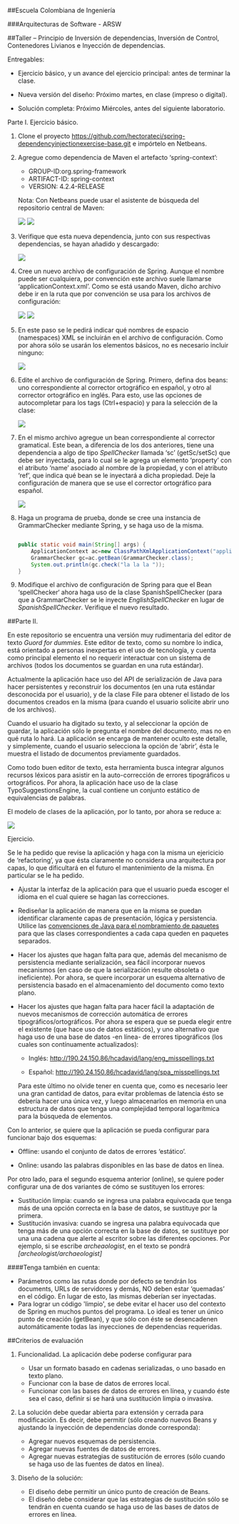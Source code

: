 ##Escuela Colombiana de Ingeniería

###Arquitecturas de Software - ARSW

##Taller – Principio de Inversión de dependencias, Inversión de Control, Contenedores Livianos e Inyección de dependencias.



Entregables:

-   Ejercicio básico, y un avance del ejercicio principal: antes de
    terminar la clase.

-   Nueva versión del diseño: Próximo martes, en clase (impreso o digital).

-   Solución completa: Próximo Miércoles, antes del siguiente laboratorio.

Parte I. Ejercicio básico.

1.  Clone el proyecto
    <https://github.com/hectorateci/spring-dependencyinjectionexercise-base.git>
    e impórtelo en Netbeans.

2.  Agregue como dependencia de Maven el artefacto ‘spring-context’:

	-   GROUP-ID:org.spring-framework
	-   ARTIFACT-ID: spring-context
	-   VERSION: 4.2.4-RELEASE

	Nota: Con Netbeans puede usar el asistente de búsqueda del repositorio central de Maven:

	![](./img/media/image1.png)
	![](./img/media/image2.png)
  
3.  Verifique que esta nueva dependencia, junto con sus respectivas
    dependencias, se hayan añadido y descargado:

    ![](./img/media/image3.png)

4.  Cree un nuevo archivo de configuración de Spring. Aunque el nombre
    puede ser cualquiera, por convención este archivo suele
    llamarse ‘applicationContext.xml’. Como se está usando Maven, dicho
    archivo debe ir en la ruta que por convención se usa para los
    archivos de configuración:

    ![](./img/media/image4.png)
    ![](./img/media/image5.png)
    
5.  En este paso se le pedirá indicar qué nombres de
    espacio (namespaces) XML se incluirán en el archivo
    de configuración. Como por ahora sólo se usarán los elementos
    básicos, no es necesario incluir ninguno:

    ![](./img/media/image6.png)

6.  Edite el archivo de configuración de Spring. Primero, defina dos
    beans: uno correspondiente al corrector ortográfico en español, y
    otro al corrector ortográfico en inglés. Para esto, use las opciones
    de autocompletar para los tags (Ctrl+espacio) y para la selección de la clase:

    ![](./img/media/image7.png)

7.  En el mismo archivo agregue un bean correspondiente al
    corrector gramatical. Este bean, a diferencia de los dos anteriores,
    tiene una dependencia a algo de tipo *SpellChecker* llamada
    ‘sc’ (getSc/setSc) que debe ser inyectada, para lo cual se le agrega
    un elemento ‘property’ con el atributo ‘name’ asociado al nombre de
    la propiedad, y con el atributo ‘ref’, que indica qué bean se le
    inyectará a dicha propiedad. Deje la configuración de manera que se
    use el corrector ortográfico para español.

    ![](./img/media/image8.png)

8.  Haga un programa de prueba, donde se cree una instancia de
    GrammarChecker mediante Spring, y se haga uso de la misma.

	```java
	
	public static void main(String[] args) {
		ApplicationContext ac=new ClassPathXmlApplicationContext("applicationContext.xml");
		GrammarChecker gc=ac.getBean(GrammarChecker.class);
		System.out.println(gc.check("la la la "));
	}
	```

9.  Modifique el archivo de configuración de Spring para que el Bean
    ‘spellChecker‘ ahora haga uso de la clase SpanishSpellChecker (para
    que a GrammarChecker se le inyecte *EnglishSpellChecker* en lugar de
    *SpanishSpellChecker*. Verifique el nuevo resultado.

##Parte II.

En este repositorio se encuentra una versión muy rudimentaria del editor de texto *Guord for dummies*. Este editor de texto, como su nombre lo indica, está orientado a personas inexpertas en el uso de tecnología, y cuenta como principal elemento el no requerir interactuar con un sistema de archivos (todos los documentos se guardan en una ruta estándar).

Actualmente la aplicación hace uso del API de serialización de Java para hacer persistentes y reconstruir los documentos (en una ruta estándar desconocida por el usuario), y de la clase File para obtener el listado de los documentos creados en la misma (para cuando el usuario solicite abrir uno de los archivos).

Cuando el usuario ha digitado su texto, y al seleccionar la opción de guardar, la aplicación sólo le pregunta el nombre del documento, mas no en qué ruta lo hará. La aplicación se encarga de mantener oculto este detalle, y simplemente, cuando el usuario selecciona la opción de ‘abrir’, ésta le muestra el listado de documentos previamente guardados.

Como todo buen editor de texto, esta herramienta busca integrar algunos recursos léxicos para asistir en la auto-corrección de errores tipográficos u ortográficos. Por ahora, la aplicación hace uso de la clase TypoSuggestionsEngine, la cual contiene un conjunto estático de equivalencias de palabras.

El modelo de clases de la aplicación, por lo tanto, por ahora se reduce a:

![](./img/media/image9.png)

Ejercicio.

Se le ha pedido que revise la aplicación y haga con la misma un ejericicio de ‘refactoring’, ya que ésta claramente no considera una arquitectura por capas, lo que dificultará en el futuro el mantenimiento de la misma. En particular se le ha pedido. 

* Ajustar la interfaz de la aplicación para que el usuario pueda escoger el idioma en el cual quiere se hagan las correcciones.

* Rediseñar la aplicación de manera que en la misma se puedan identificar claramente capas de presentación, lógica y persistencia. Utilice las [convenciones de Java para el nombramiento de paquetes](http://www.oracle.com/technetwork/java/codeconventions-135099.html) para que las clases correspondientes a cada capa queden en paquetes separados.

* Hacer los ajustes que hagan falta para que, además del mecanismo de persistencia mediante serialización, sea fácil incorporar nuevos mecanismos (en caso de que la serialización resulte obsoleta o ineficiente). Por ahora, se quere incorporar un esquema alternativo de persistencia basado en el almacenamiento del documento como texto plano.

* Hacer los ajustes que hagan falta para hacer fácil la adaptación de nuevos mecanismos de corrección automática de errores tipográficos/ortográficos. Por ahora se espera que se pueda elegir entre el existente (que hace uso de datos estáticos), y uno alternativo que haga uso de una base de datos -en línea- de errores tipográficos (los cuales son contínuamente actualizados):

	* Inglés:
	http://190.24.150.86/hcadavid/lang/eng_misspellings.txt
	
	* Español:
	http://190.24.150.86/hcadavid/lang/spa_misspellings.txt

	Para este último no olvide tener en cuenta que, como es necesario leer una gran cantidad de datos, para evitar problemas de latencia ésto se debería hacer una única vez, y luego almacenarlos en memoria en una estructura de datos que tenga una complejidad temporal logarítmica para la búsqueda de elementos.


Con lo anterior, se quiere que la aplicación se pueda configurar para funcionar bajo dos esquemas:

-   Offline: usando el conjunto de datos de errores ‘estático’.

-   Online: usando las palabras disponibles en las base de datos en línea.

Por otro lado, para el segundo esquema anterior (online), se quiere poder configurar una de dos variantes de cómo se sustituyen los errores:

-   Sustitución limpia: cuando se ingresa una palabra equivocada que tenga más de una opción correcta en la base de datos, se sustituye por la primera.
-   Sustitución invasiva: cuando se ingresa una palabra equivocada que tenga más de una opción correcta en la base de datos, se sustituye por una una cadena que alerte al escritor sobre las diferentes opciones. Por ejemplo, si se escribe *archeaologist*, en el texto se pondrá *[archeologist/archaeologist]*

####Tenga también en cuenta:

* Parámetros como las rutas donde por defecto se tendrán los documents, URLs de servidores y demás, NO deben estar ‘quemadas’ en el código. En lugar de esto, las mismas deberían ser inyectadas.
* Para lograr un código 'limpio', se debe evitar el hacer uso del contexto de Spring en muchos puntos del programa. Lo ideal es tener un único punto de creación (getBean), y que sólo con éste se desencadenen automáticamente todas las inyecciones de dependencias requeridas. 


##Criterios de evaluación

1. Funcionalidad. La aplicación debe poderse configurar para
	* Usar un formato basado en cadenas serializadas, o uno basado en texto plano.
	* Funcionar con la base de datos de errores local.
	* Funcionar con las bases de datos de errores en línea, y cuando éste sea el caso, definir si se hará una sustitución limpia o invasiva.
2. La solución debe quedar abierta para extensión y cerrada para modificación. Es decir, debe permitir (sólo creando nuevos Beans y ajustando la inyección de dependencias donde corresponda):
	* Agregar nuevos esquemas de persistencia.
	* Agregar nuevas fuentes de datos de errores.
	* Agregar nuevas estrategias de sustitución de errores  (sólo cuando se haga uso de las fuentes de datos en línea).
	
3. Diseño de la solución:
	* El diseño debe permitir un único punto de creación de Beans.
	* El diseño debe considerar que las estrategias de sustitución sólo se tendrán en cuenta cuando se haga uso de las bases de datos de errores en línea.